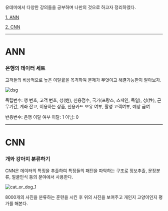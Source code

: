 유데미에서 다양한 강의들을 공부하며 나만의 것으로 하고자 정리하였다.

[1. ANN](#ann)

[2. CNN](#cnn)
* * *
# ANN
### 은행의 데이터 세트

고객들의 비상적으로 높은 이탈률을 목격하여 문제가 무엇이고 해결가능한지 알아보자.

![dsg](https://user-images.githubusercontent.com/118944645/208113523-321b4a96-776c-444b-af27-076e57ef2336.png)

독립변수: 행 번호, 고객 번호, 성(姓), 신용점수, 국가(프랑스, 스페인, 독일), 성(性), 근무기간, 계좌 잔고, 이용하는 상품, 신용카드 보유 여부, 활성 고객여부, 예상 급여

반응변수: 은행 이탈 여부 이탈: 1 아님: 0
* * *
# CNN
### 개와 강아지 분류하기

CNN은 데이터의 특징을 추출하여 특징들의 패턴을 파악하는 구조로 정보추출, 문장분류, 얼굴인식 등의 분야에서 사용한다.

![cat_or_dog_1](https://user-images.githubusercontent.com/118944645/208114637-d5a8ebf6-cf86-458c-a316-b813286eb91c.jpg)

8000개의 사진을 분류하는 훈련을 시킨 후 위의 사진을 보여주고 개인지 고양이인지 평가를 해본다.
